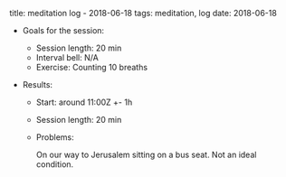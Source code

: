 title: meditation log - 2018-06-18
tags: meditation, log
date: 2018-06-18

- Goals for the session:
    - Session length: 20 min
    - Interval bell: N/A
    - Exercise: Counting 10 breaths

- Results:
    - Start: around 11:00Z +- 1h
    - Session length: 20 min
    - Problems:

        On our way to Jerusalem sitting on a bus seat.  Not an ideal
        condition.
